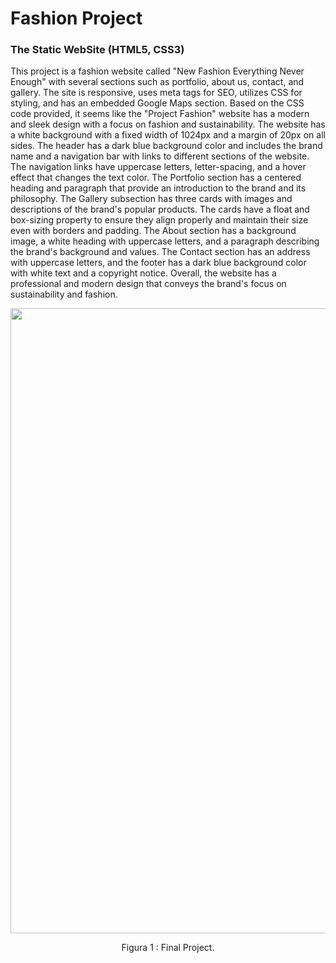 # Fashion Project

### The Static WebSite (HTML5, CSS3)

<p>This project is a fashion website called "New Fashion Everything Never Enough" with several sections such as portfolio,
about us, contact, and gallery. The site is responsive, uses meta tags for SEO, utilizes CSS for styling, and has an embedded Google Maps section.
Based on the CSS code provided, it seems like the "Project Fashion" website has a modern and sleek design with a focus on fashion and sustainability.
The website has a white background with a fixed width of 1024px and a margin of 20px on all sides.
The header has a dark blue background color and includes the brand name and a navigation bar with links to different sections of the website. 
The navigation links have uppercase letters, letter-spacing, and a hover effect that changes the text color.
The Portfolio section has a centered heading and paragraph that provide an introduction to the brand and its philosophy. The Gallery subsection 
has three cards with images and descriptions of the brand's popular products. The cards have a float and box-sizing property to ensure they align 
properly and maintain their size even with borders and padding.
The About section has a background image, a white heading with uppercase letters, and a paragraph describing the brand's background and values. 
The Contact section has an address with uppercase letters, and the footer has a dark blue background color with white text and a copyright notice.
Overall, the website has a professional and modern design that conveys the brand's focus on sustainability and fashion.</p>

<div align="center">
<img src="https://user-images.githubusercontent.com/61710159/222876023-7c239e14-b628-48d7-b8a6-9ff57e946903.png" width="1000px" />

Figura 1 : Final Project.
</div>

